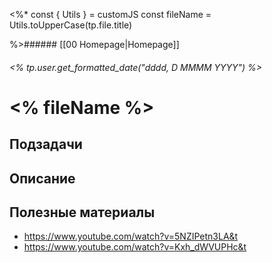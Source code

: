 <%*
const { Utils } = customJS
const fileName = Utils.toUpperCase(tp.file.title)

%>###### [[00 Homepage|Homepage]]
###### <% tp.user.get_formatted_date("dddd, D MMMM YYYY") %>

# <% fileName %>

## Подзадачи


## Описание


## Полезные материалы
- https://www.youtube.com/watch?v=5NZIPetn3LA&t
- https://www.youtube.com/watch?v=Kxh_dWVUPHc&t